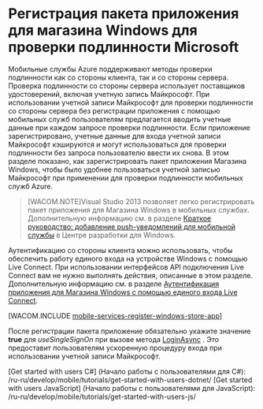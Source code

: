 ﻿<properties urlDisplayName="Shared Access Signature Part 1" pageTitle="Регистрация пакета приложения для магазина Windows для проверки подлинности Microsoft" metaKeywords="" description="Learn how to register your Windows Store app for Microsoft authentication in your Azure Mobile Services application" metaCanonical="" services="mobile-services" documentationCenter="Mobile" title="Register your Windows Store app package for Microsoft authentication" authors="glenga" solutions="" manager="dwrede" editor="" />

<tags ms.service="mobile-services" ms.workload="mobile" ms.tgt_pltfrm="mobile-multiple" ms.devlang="multiple" ms.topic="article" ms.date="11/21/2014" ms.author="glenga" />

# Регистрация пакета приложения для магазина Windows для проверки подлинности Microsoft

Мобильные службы Azure поддерживают методы проверки подлинности как со стороны клиента, так и со стороны сервера. Проверка подлинности со стороны сервера использует поставщиков удостоверений, включая учетную запись Майкрософт. При использовании учетной записи Майкрософт для проверки подлинности со стороны сервера без регистрации приложения с помощью мобильных служб пользователям предлагается вводить учетные данные при каждом запросе проверки подлинности. Если приложение зарегистрировано, учетные данные для входа учетной записи Майкрософт кэшируются и могут использоваться для проверки подлинности без запроса пользователю ввести их снова. В этом разделе показано, как зарегистрировать пакет приложения Магазина Windows, чтобы было удобнее пользоваться учетной записью Майкрософт при применении для проверки подлинности мобильных служб Azure. 

>[WACOM.NOTE]Visual Studio 2013 позволяет легко регистрировать пакет приложения для Магазина Windows в мобильных службах. Дополнительную информацию см. в разделе <a href="http://go.microsoft.com/fwlink/p/?LinkId=309101">Краткое руководство: добавление push-уведомлений для мобильной службы</a> в Центре разработки для Windows.

Аутентификацию со стороны клиента можно использовать, чтобы обеспечить работу единого входа на устройстве Windows с помощью Live Connect. При использовании интерфейсов API подключения Live Connect вам не нужно выполнять действия, описанные в этом разделе. Дополнительную информацию см. в разделе [Аутентификация приложения для Магазина Windows с помощью единого входа Live Connect].   

[WACOM.INCLUDE [mobile-services-register-windows-store-app](../includes/mobile-services-register-windows-store-app.md)]

После регистрации пакета приложение обязательно укажите значение <strong>true</strong> для <em>useSingleSignOn</em> при вызове метода <a href="http://go.microsoft.com/fwlink/p/?LinkId=311594" target="_blank">LoginAsync</a> . Это предоставит пользователям ускоренную процедуру входа при использовании учетной записи Майкрософт.

<!-- Anchors. -->
<!-- Images. -->


<!-- URLs. -->
[Приступая к работе с push-уведомлениями]: /ru-ru/develop/mobile/tutorials/get-started-with-push-dotnet/
[Аутентификация приложения для Магазина Windows с помощью единого входа Live Connect]: /ru-ru/develop/mobile/tutorials/single-sign-on-windows-8-dotnet
[Get started with users C#] (Начало работы с пользователями для C#): /ru-ru/develop/mobile/tutorials/get-started-with-users-dotnet/
[Get started with users JavaScript] (Начало работы с пользователями для JavaScript): /ru-ru/develop/mobile/tutorials/get-started-with-users-js/

<!--HONumber=35_1-->

